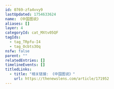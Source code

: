 ```yaml
---
id: 0769-zfa4vvy9
lastUpdated: 1754633624
name: 《中国图说》
aliases: []
layer: 4
categoryId: cat_MXtv05QF
tagIds:
  - tag_TRpfu-I4
  - tag_Ocbts3Oq
nsfw: false
parent: ""
relatedEntries: []
timelineEvents: []
titledLinks:
  - title: "相关链接: 《中国图说》"
    url: https://thenewslens.com/article/171952
---
```



